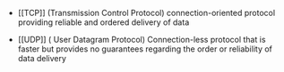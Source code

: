 
- [[TCP]] (Transmission Control Protocol) connection-oriented protocol providing reliable and ordered delivery of data

- [[UDP]]  ( User Datagram Protocol) Connection-less protocol that is faster but provides no guarantees regarding the order or reliability of data delivery
